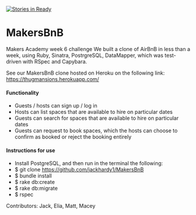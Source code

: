 [![Stories in Ready](https://badge.waffle.io/elibar-uk/MakersBnB.png?label=ready&title=Ready)](https://waffle.io/elibar-uk/MakersBnB)

# MakersBnB
Makers Academy week 6 challenge
We built a clone of AirBnB in less than a week, using Ruby, Sinatra, PostrgreSQL, DataMapper, which was test-driven with RSpec and Capybara.

See our MakersBnB clone hosted on Heroku on the following link: https://thugmansions.herokuapp.com/

#### Functionality
- Guests / hosts can sign up / log in
- Hosts can list spaces that are available to hire on particular dates
- Guests can search for spaces that are available to hire on particular dates
- Guests can request to book spaces, which the hosts can choose to confirm as booked or reject the booking entirely

#### Instructions for use
- Install PostgreSQL, and then run in the terminal the following:
- $ git clone https://github.com/jackhardy1/MakersBnB
- $ bundle install
- $ rake db:create
- $ rake db:migrate
- $ rspec





Contributors: Jack, Elia, Matt, Macey

